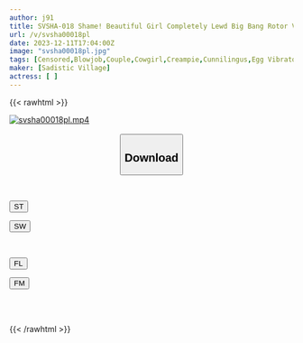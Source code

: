 ```yaml
---
author: j91
title: SVSHA-018 Shame! Beautiful Girl Completely Lewd Big Bang Rotor Voltage 85 Times! Insert A Bomb Rotor Into Your Tight Pussy That Mercilessly Incontinence Outdoors With Vibrations Stronger Than An Electric Massager, And Have A Squirting Orgasm Date! After 43 Minutes, A Submissive Erotic Manpet Begs To “Fuck Me Right Here”
url: /v/svsha00018pl
date: 2023-12-11T17:04:00Z
image: "svsha00018pl.jpg"
tags: [Censored,Blowjob,Couple,Cowgirl,Creampie,Cunnilingus,Egg Vibrator,Exposure,Outdoors,Squirting ]
maker: [Sadistic Village]
actress: [ ]
---
```



{{< rawhtml >}}

<div class="video" data-videoid="3xb0PY2XgridzRy">
    <a href="javascript:;">
        <img src="/v/svsha00018pl/svsha00018pl.jpg" width="WIDTH" height="HEIGHT" alt="svsha00018pl.mp4" loading="lazy">
    </a>
</div>

<script type="text/javascript" src="https://j91.asia/asset/on-demand-st.js"></script>

<br>
  <link rel="stylesheet" href="https://j91.asia/asset/bs5.css">
  
  <center>
  <button class="btn btn-primary" type="button" data-bs-toggle="collapse" data-bs-target=".multi-collapse" aria-expanded="false" aria-controls="multiCollapseExample1 multiCollapseExample2"><h2>Download</h2></button></center>
</p>
<div class="row">
  <div class="col">
    <div class="collapse multi-collapse" id="multiCollapseExample1">
      <div class="card card-body">
	      	      <br>
<div class="buttons">  
<p><a href="https://streamtape.to/v/3xb0PY2XgridzRy" target="_blank"><button class="btn-hover color-3"><i class="fa fa-download"></i> ST</button></a></p>
<p><a href="https://flaswish.com/nud2zwobrgt9" target="_blank"><button class="btn-hover color-2"><i class="fa fa-download"></i> SW</button></a></p></div>
    </div>
  </div>
</div>
  <div class="col">
    <div class="collapse multi-collapse" id="multiCollapseExample2">
      <div class="card card-body">
	      <br>
<div class="buttons">
<p><a href="https://filelions.site/f/dfjk2hr0fk0k" target="_blank"><button class="btn-hover color-9"><i class="fa fa-download"></i> FL</button></a></p>
<p><a href="https://filemoon.sx/d/6zjc1ky0ompu" target="_blank"><button class="btn-hover color-8"><i class="fa fa-download"></i> FM</button></a></p></div>
<br><br>
      </div>
    </div>
  </div>
</div>

{{< /rawhtml >}}